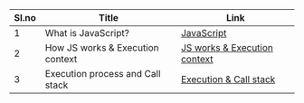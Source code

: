 |Sl.no|Title|Link|
|----|---------|-------|
1|What is JavaScript? |[JavaScript](https://github.com/VIGNESH-KUMAR-S/JavaScript/blob/main/JavaScript.md)|
2|How JS works & Execution context|[JS works & Execution context](https://github.com/VIGNESH-KUMAR-S/JavaScript/blob/main/Execution%20context.md)|
3|Execution process and Call stack|[Execution & Call stack](https://github.com/VIGNESH-KUMAR-S/JavaScript/blob/main/Execution%20%26%20Call%20stack.md)|
